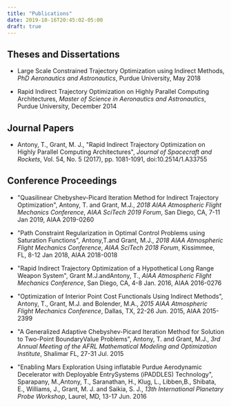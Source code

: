 ```yaml
---
title: "Publications"
date: 2019-10-16T20:45:02-05:00
draft: true
---
```


## Theses and Dissertations

* Large Scale Constrained Trajectory Optimization using Indirect Methods, *PhD Aeronautics and Astronautics*, Purdue University, May 2018

* Rapid Indirect Trajectory Optimization on Highly Parallel Computing Architectures, *Master of Science in Aeronautics and Astronautics*, Purdue University, December 2014

## Journal Papers

* Antony, T.,  Grant, M. J., "Rapid Indirect Trajectory Optimization on Highly Parallel Computing Architectures", *Journal of Spacecraft and Rockets*, Vol. 54,  No. 5 (2017),  pp.   1081-1091, doi:10.2514/1.A33755


## Conference Proceedings

* "Quasilinear Chebyshev-Picard Iteration Method for Indirect Trajectory Optimization", Antony, T. and Grant, M.J., *2018 AIAA Atmospheric Flight Mechanics Conference*, *AIAA SciTech 2019 Forum*, San Diego, CA, 7-11 Jan 2019, AIAA 2019-0260

* "Path Constraint Regularization in Optimal Control Problems using Saturation Functions", Antony,T.and Grant, M.J., *2018 AIAA Atmospheric Flight Mechanics Conference*, *AIAA SciTech 2018 Forum*, Kissimmee, FL, 8-12 Jan 2018, AIAA 2018-0018

* "Rapid Indirect Trajectory Optimization of a Hypothetical Long Range Weapon System", Grant M.J.andAntony, T., *AIAA Atmospheric Flight Mechanics Conference*, San Diego, CA, 4-8 Jan. 2016, AIAA 2016-0276

* "Optimization of Interior Point Cost Functionals Using Indirect Methods", Antony, T., Grant, M.J. and Bolender, M.A., *2015 AIAA Atmospheric Flight Mechanics Conference*, Dallas, TX, 22-26 Jun. 2015, AIAA 2015-2399

* "A Generalized Adaptive Chebyshev-Picard Iteration Method for Solution to Two-Point BoundaryValue Problems", Antony, T. and Grant, M.J., *3rd Annual Meeting of the AFRL Mathematical Modeling and Optimization Institute*, Shalimar FL, 27-31 Jul. 2015

* "Enabling Mars Exploration Using inflatable Purdue Aerodynamic Decelerator with Deployable EntrySystems (iPADDLES) Technology", Sparapany, M.,Antony, T., Saranathan, H., Klug, L., Libben,B., Shibata, E., Williams, J., Grant, M. J. and Saikia, S. J., *13th International Planetary Probe Workshop*, Laurel, MD, 13-17 Jun. 2016